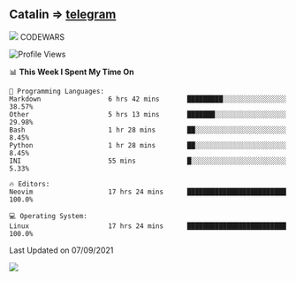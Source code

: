 ## Catalin => [telegram](https://t.me/catalinhimself) 
![](https://www.codewars.com/users/Catalinhimself/badges/micro) CODEWARS
<!--
![](https://github.com/Catalinhimself/Catalinhimself/blob/main/Sakura_Nene_CPP.jpg)
-->
<!--START_SECTION:waka-->
![Profile Views](http://img.shields.io/badge/Profile%20Views-13-blue)

📊 **This Week I Spent My Time On** 

```text
💬 Programming Languages: 
Markdown                 6 hrs 42 mins       █████████░░░░░░░░░░░░░░░░   38.57% 
Other                    5 hrs 13 mins       ███████░░░░░░░░░░░░░░░░░░   29.98% 
Bash                     1 hr 28 mins        ██░░░░░░░░░░░░░░░░░░░░░░░   8.45% 
Python                   1 hr 28 mins        ██░░░░░░░░░░░░░░░░░░░░░░░   8.45% 
INI                      55 mins             █░░░░░░░░░░░░░░░░░░░░░░░░   5.33%

🔥 Editors: 
Neovim                   17 hrs 24 mins      █████████████████████████   100.0%

💻 Operating System: 
Linux                    17 hrs 24 mins      █████████████████████████   100.0%

```


 Last Updated on 07/09/2021
<!--END_SECTION:waka-->

![](https://github-readme-stats.vercel.app/api/wakatime?username=catalinhimself&theme=calm)

  


